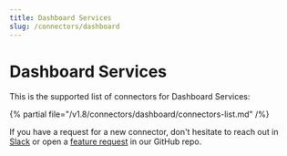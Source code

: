 ```yaml
---
title: Dashboard Services
slug: /connectors/dashboard
---
```


# Dashboard Services

This is the supported list of connectors for Dashboard Services:

{% partial file="/v1.8/connectors/dashboard/connectors-list.md" /%}

If you have a request for a new connector, don't hesitate to reach out in [Slack](https://slack.open-metadata.org/) or
open a [feature request](https://github.com/open-metadata/OpenMetadata/issues/new/choose) in our GitHub repo.

